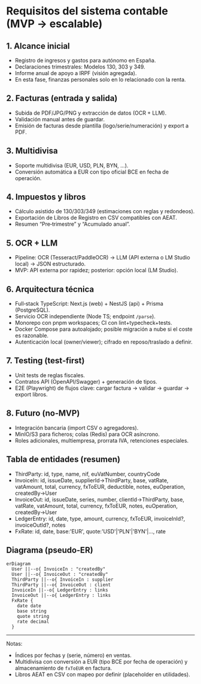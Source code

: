 # Requisitos del sistema contable (MVP → escalable)

## 1. Alcance inicial

- Registro de ingresos y gastos para autónomo en España.
- Declaraciones trimestrales: Modelos 130, 303 y 349.
- Informe anual de apoyo a IRPF (visión agregada).
- En esta fase, finanzas personales solo en lo relacionado con la renta.

## 2. Facturas (entrada y salida)

- Subida de PDF/JPG/PNG y extracción de datos (OCR + LLM).
- Validación manual antes de guardar.
- Emisión de facturas desde plantilla (logo/serie/numeración) y export a PDF.

## 3. Multidivisa

- Soporte multidivisa (EUR, USD, PLN, BYN, …).
- Conversión automática a EUR con tipo oficial BCE en fecha de operación.

## 4. Impuestos y libros

- Cálculo asistido de 130/303/349 (estimaciones con reglas y redondeos).
- Exportación de Libros de Registro en CSV compatibles con AEAT.
- Resumen “Pre‑trimestre” y “Acumulado anual”.

## 5. OCR + LLM

- Pipeline: OCR (Tesseract/PaddleOCR) → LLM (API externa o LM Studio local) → JSON estructurado.
- MVP: API externa por rapidez; posterior: opción local (LM Studio).

## 6. Arquitectura técnica

- Full‑stack TypeScript: Next.js (web) + NestJS (api) + Prisma (PostgreSQL).
- Servicio OCR independiente (Node TS; endpoint `/parse`).
- Monorepo con pnpm workspaces; CI con lint+typecheck+tests.
- Docker Compose para autoalojado; posible migración a nube si el coste es razonable.
- Autenticación local (owner/viewer); cifrado en reposo/traslado a definir.

## 7. Testing (test‑first)

- Unit tests de reglas fiscales.
- Contratos API (OpenAPI/Swagger) + generación de tipos.
- E2E (Playwright) de flujos clave: cargar factura → validar → guardar → export libros.

## 8. Futuro (no‑MVP)

- Integración bancaria (import CSV o agregadores).
- MinIO/S3 para ficheros; colas (Redis) para OCR asíncrono.
- Roles adicionales, multiempresa, prorrata IVA, retenciones especiales.

## Tabla de entidades (resumen)

- ThirdParty: id, type, name, nif, euVatNumber, countryCode
- InvoiceIn: id, issueDate, supplierId→ThirdParty, base, vatRate, vatAmount, total, currency, fxToEUR, deductible, notes, euOperation, createdBy→User
- InvoiceOut: id, issueDate, series, number, clientId→ThirdParty, base, vatRate, vatAmount, total, currency, fxToEUR, notes, euOperation, createdBy→User
- LedgerEntry: id, date, type, amount, currency, fxToEUR, invoiceInId?, invoiceOutId?, notes
- FxRate: id, date, base:'EUR', quote:'USD'|'PLN'|'BYN'|..., rate

## Diagrama (pseudo‑ER)

```mermaid
erDiagram
  User ||--o{ InvoiceIn : "createdBy"
  User ||--o{ InvoiceOut : "createdBy"
  ThirdParty ||--o{ InvoiceIn : supplier
  ThirdParty ||--o{ InvoiceOut : client
  InvoiceIn ||--o{ LedgerEntry : links
  InvoiceOut ||--o{ LedgerEntry : links
  FxRate {
    date date
    base string
    quote string
    rate decimal
  }
```

---

Notas:
- Índices por fechas y (serie, número) en ventas.
- Multidivisa con conversión a EUR (tipo BCE por fecha de operación) y almacenamiento de `fxToEUR` en factura.
- Libros AEAT en CSV con mapeo por definir (placeholder en utilidades).
